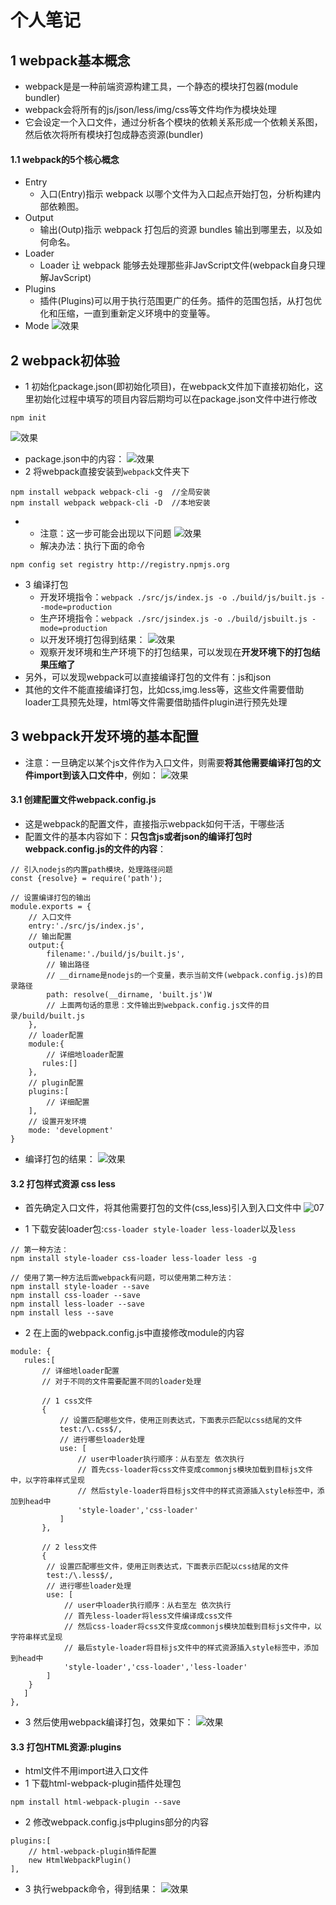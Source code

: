 # 个人笔记

## 1 webpack基本概念
- webpack是是一种前端资源构建工具，一个静态的模块打包器(module bundler)
- webpack会将所有的js/json/less/img/css等文件均作为模块处理
- 它会设定一个入口文件，通过分析各个模块的依赖关系形成一个依赖关系图，然后依次将所有模块打包成静态资源(bundler)

#### 1.1 webpack的5个核心概念
- Entry
    - 入口(Entry)指示 webpack 以哪个文件为入口起点开始打包，分析构建内部依赖图。 
- Output
  - 输出(Outp)指示 webpack 打包后的资源 bundles 输出到哪里去，以及如何命名。
- Loader
  - Loader 让 webpack 能够去处理那些非JavScript文件(webpack自身只理解JavScript)
- Plugins
    - 插件(Plugins)可以用于执行范围更广的任务。插件的范围包括，从打包优化和压缩，一直到重新定义环境中的变量等。
- Mode
![效果](./img/01.png)

## 2 webpack初体验
- 1 初始化package.json(即初始化项目)，在webpack文件加下直接初始化，这里初始化过程中填写的项目内容后期均可以在package.json文件中进行修改
```
npm init
```
![效果](./img/00.png)
- package.json中的内容：
![效果](./img/02.png)
- 2 将webpack直接安装到`webpack`文件夹下
```
npm install webpack webpack-cli -g  //全局安装
npm install webpack webpack-cli -D  //本地安装
```   
- 
  - 注意：这一步可能会出现以下问题
![效果](./img/03.png)  
  - 解决办法：执行下面的命令
```
npm config set registry http://registry.npmjs.org
``` 
- 3 编译打包
    - 开发环境指令：`webpack ./src/js/index.js -o ./build/js/built.js --mode=production`
    - 生产环境指令：`webpack ./src/jsindex.js -o ./build/jsbuilt.js -mode=production`
    - 以开发环境打包得到结果：
![效果](./img/04.png)
    - 观察开发环境和生产环境下的打包结果，可以发现在**开发环境下的打包结果压缩了**
- 另外，可以发现webpack可以直接编译打包的文件有：js和json
- 其他的文件不能直接编译打包，比如css,img.less等，这些文件需要借助loader工具预先处理，html等文件需要借助插件plugin进行预先处理

## 3 webpack开发环境的基本配置

- 注意：一旦确定以某个js文件作为入口文件，则需要**将其他需要编译打包的文件import到该入口文件中**，例如：
![效果](./img/07.png)

#### 3.1 创建配置文件webpack.config.js
- 这是webpack的配置文件，直接指示webpack如何干活，干哪些活
- 配置文件的基本内容如下：**只包含js或者json的编译打包时webpack.config.js的文件的内容**：
```
// 引入nodejs的内置path模块，处理路径问题
const {resolve} = require('path');  

// 设置编译打包的输出
module.exports = {
    // 入口文件
    entry:'./src/js/index.js',
    // 输出配置
    output:{
        filename:'./build/js/built.js',
        // 输出路径
        // __dirname是nodejs的一个变量，表示当前文件(webpack.config.js)的目录路径
        path: resolve(__dirname, 'built.js')W
        // 上面两句话的意思：文件输出到webpack.config.js文件的目录/build/built.js
    },
    // loader配置
    module:{
        // 详细地loader配置
       rules:[] 
    },
    // plugin配置
    plugins:[
        // 详细配置
    ],
    // 设置开发环境
    mode: 'development'
}
```
- 编译打包的结果：
![效果](./img/05.png)

#### 3.2 打包样式资源 css less
- 首先确定入口文件，将其他需要打包的文件(css,less)引入到入口文件中
![07](img/07.png)

- 1 下载安装loader包:`css-loader style-loader less-loader`以及`less`
```
// 第一种方法：
npm install style-loader css-loader less-loader less -g

// 使用了第一种方法后面webpack有问题，可以使用第二种方法：
npm install style-loader --save
npm install css-loader --save
npm install less-loader --save
npm install less --save
```
- 2 在上面的webpack.config.js中直接修改module的内容
```
module: {
   rules:[
       // 详细地loader配置
       // 对于不同的文件需要配置不同的loader处理

       // 1 css文件
       {
           // 设置匹配哪些文件，使用正则表达式，下面表示匹配以css结尾的文件
           test:/\.css$/,
           // 进行哪些loader处理
           use: [
               // user中loader执行顺序：从右至左 依次执行
               // 首先css-loader将css文件变成commonjs模块加载到目标js文件中，以字符串样式呈现
               // 然后style-loader将目标js文件中的样式资源插入style标签中，添加到head中
               'style-loader','css-loader'
           ]
       },

       // 2 less文件
       {
        // 设置匹配哪些文件，使用正则表达式，下面表示匹配以css结尾的文件
        test:/\.less$/,
        // 进行哪些loader处理
        use: [
            // user中loader执行顺序：从右至左 依次执行
            // 首先less-loader将less文件编译成css文件
            // 然后css-loader将css文件变成commonjs模块加载到目标js文件中，以字符串样式呈现
            // 最后style-loader将目标js文件中的样式资源插入style标签中，添加到head中
            'style-loader','css-loader','less-loader'
        ]
    }
   ] 
},
```
- 3 然后使用webpack编译打包，效果如下：
![效果](img/06.png)

#### 3.3 打包HTML资源:plugins
- html文件不用import进入口文件
- 1 下载html-webpack-plugin插件处理包
```
npm install html-webpack-plugin --save
```
- 2 修改webpack.config.js中plugins部分的内容
```
plugins:[
    // html-webpack-plugin插件配置
    new HtmlWebpackPlugin()
],
```
- 3 执行webpack命令，得到结果：
![效果](./img/08.png)